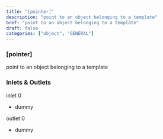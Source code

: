 ```yaml
---
title: "[pointer]"
description: "point to an object belonging to a template"
bref: "point to an object belonging to a template"
draft: false
categories: ["object", "GENERAL"]
---
```


### [pointer]

point to an object belonging to a template

### Inlets & Outlets

inlet 0

 - dummy

outlet 0

 - dummy
 

